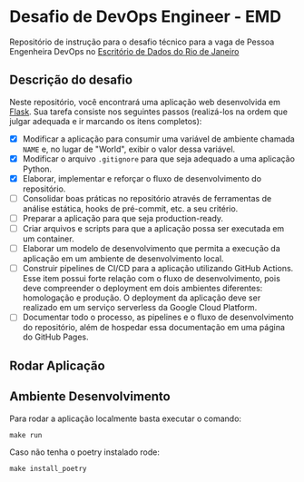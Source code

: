 # Desafio de DevOps Engineer - EMD

Repositório de instrução para o desafio técnico para a vaga de Pessoa Engenheira DevOps no [Escritório de Dados do Rio de Janeiro](https://dados.rio)

## Descrição do desafio

Neste repositório, você encontrará uma aplicação web desenvolvida em [Flask](https://flask.palletsprojects.com/). Sua tarefa consiste nos seguintes passos (realizá-los na ordem que julgar adequada e ir marcando os itens completos):

- [x] Modificar a aplicação para consumir uma variável de ambiente chamada `NAME` e, no lugar de "World", exibir o valor dessa variável.
- [x] Modificar o arquivo `.gitignore` para que seja adequado a uma aplicação Python.
- [x] Elaborar, implementar e reforçar o fluxo de desenvolvimento do repositório.
- [ ] Consolidar boas práticas no repositório através de ferramentas de análise estática, hooks de pré-commit, etc. a seu critério.
- [ ] Preparar a aplicação para que seja production-ready.
- [ ] Criar arquivos e scripts para que a aplicação possa ser executada em um container.
- [ ] Elaborar um modelo de desenvolvimento que permita a execução da aplicação em um ambiente de desenvolvimento local.
- [ ] Construir pipelines de CI/CD para a aplicação utilizando GitHub Actions. Esse item possui forte relação com o fluxo de desenvolvimento, pois deve compreender o deployment em dois ambientes diferentes: homologação e produção. O deployment da aplicação deve ser realizado em um serviço serverless da Google Cloud Platform.
- [ ] Documentar todo o processo, as pipelines e o fluxo de desenvolvimento do repositório, além de hospedar essa documentação em uma página do GitHub Pages.

## Rodar Aplicação
## Ambiente Desenvolvimento
Para rodar a aplicação localmente basta executar o comando:
```shell
make run
```
Caso não tenha o poetry instalado rode:
```shell
make install_poetry
```
